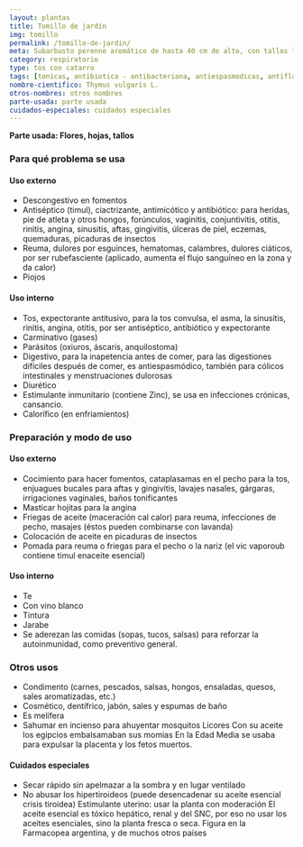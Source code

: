 ```yaml
---
layout: plantas
title: Tomillo de jardín
img: tomillo
permalink: /tomillo-de-jardin/
meta: Subarbusto perenne aromático de hasta 40 cm de alto, con tallos leñosos algo retorcidos, hojitas verdegrisáceas, opuestas, pequeñas, flores lila pálido pequeñas, en inflorescencias terminales. De origen mediterráneo, crece hasta los 2500 m.s.n.m.
category: respiratorio
type: tos con catarro
tags: [tonicas, antibiotica - antibacteriana, antiespasmodicas, antiflatulentas, antimicotica, antiparasitaria, antitusivas, expectorante, hepatobiliares, inmunoestimulantes]
nombre-cientifico: Thymus vulgaris L.
otros-nombres: otros nombres
parte-usada: parte usada
cuidados-especiales: cuidados especiales
---
```


<b>Parte usada: Flores, hojas, tallos</b>

<h3>Para qué problema se usa</h3>
<h4>Uso externo</h4>
<ul>
<li>Descongestivo en fomentos</li>
<li>Antiséptico (timul), ciactrizante, antimicótico y antibiótico: para heridas, pie de atleta y otros hongos, forúnculos, vaginitis, conjuntivitis, otitis, rinitis, angina, sinusitis, aftas, gingivitis, úlceras de piel, eczemas, quemaduras, picaduras de insectos</li>
<li>Reuma, dulores por esguinces, hematomas, calambres, dulores ciáticos, por ser rubefasciente (aplicado, aumenta el flujo sanguíneo en la zona y da calor)</li>
<li>Piojos</li>
</ul>

<h4>Uso interno</h4>
<ul>
<li>Tos, expectorante antitusivo, para la tos convulsa, el asma, la sinusitis, rinitis, angina, otitis, por ser antiséptico, antibiótico y expectorante</li>
<li>Carminativo (gases)</li>
<li>Parásitos (oxiuros, áscaris, anquilostoma)</li>
<li>Digestivo, para la inapetencia antes de comer, para las digestiones difíciles después de comer, es antiespasmódico, también para cólicos intestinales y menstruaciones dulorosas</li>
<li>Diurético</li>
<li>Estimulante inmunitario (contiene Zinc), se usa en infecciones crónicas, cansancio.</li>
<li>Calorífico (en enfriamientos)</li>
</ul>

<h3>Preparación y modo de uso</h3>

<h4>Uso externo</h4>
<ul>
<li>Cocimiento para hacer fomentos, cataplasamas en el pecho para la tos, enjuagues bucales para aftas y gingivitis, lavajes nasales, gárgaras, irrigaciones vaginales, baños tonificantes</li>
<li>Masticar hojitas para la angina</li>
<li>Friegas de aceite (maceración cal calor) para reuma, infecciones de pecho, masajes (éstos pueden combinarse con lavanda)</li>
<li>Colocación de aceite en picaduras de insectos</li>
<li>Pomada para reuma o friegas para el pecho o la nariz (el vic vaporoub contiene timul enaceite esencial)</li>
</ul>

<h4>Uso interno</h4>
<ul>
<li>Te</li>
<li>Con vino blanco</li>
<li>Tintura</li>
<li>Jarabe</li>
<li>Se aderezan las comidas (sopas, tucos, salsas) para reforzar la autoinmunidad, como preventivo general.</li>
</ul>

<h3>Otros usos</h3>
<ul>
<li>Condimento (carnes, pescados, salsas, hongos, ensaladas, quesos, sales aromatizadas, etc.)</li>
<li>Cosmético, dentífrico, jabón, sales y espumas de baño</li>
<li>Es melífera</li>
<li>Sahumar en incienso para ahuyentar mosquitos Licores Con su aceite los egipcios embalsamaban sus momias En la Edad Media se usaba para expulsar la placenta y los fetos muertos.</li>
</ul>

<h4>Cuidados especiales</h4>
<ul>
<li>Secar rápido sin apelmazar a la sombra y en lugar ventilado</li>
<li>No abusar los hipertiroideos (puede desencadenar su aceite esencial crisis tiroidea) Estimulante uterino: usar la planta con moderación El aceite esencial es tóxico hepático, renal y del SNC, por eso no usar los aceites esenciales, sino la planta fresca o seca. Figura en la Farmacopea argentina, y de muchos otros países</li>
</ul>